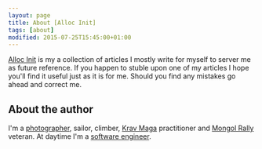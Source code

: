 ```yaml
---
layout: page
title: About [Alloc Init]
tags: [about]
modified: 2015-07-25T15:45:00+01:00
---
```


[Alloc Init](http://allocinit.io) is my a collection of articles I mostly write for myself to server me as future reference.
If you happen to stuble upon one of my articles I hope you'll find it useful just as it is for me.
Should you find any mistakes go ahead and correct me.

## About the author

I'm a [photographer](https://www.flickr.com/search/?text=rust%20and%20dust%20mongol%20%20rally), sailor, climber,
[Krav Maga](https://en.wikipedia.org/wiki/Krav_Maga) practitioner and [Mongol Rally](http://www.theadventurists.com/mongol-rally/) veteran.
At daytime I'm a [software engineer](/curriculum/).

